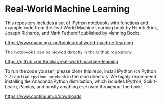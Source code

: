 # Real-World Machine Learning

This repository includes a set of IPython notebooks with functions and example
code from the Real-World Machine Learning book by Henrik Brink, Joseph
Richards, and Mark Fetherolf published by Manning Books:

https://www.manning.com/books/real-world-machine-learning

The notebooks can be viewed directly in the Github repository:

https://github.com/brinkar/real-world-machine-learning

To run the code yourself, please clone this repo, install IPython (on Python 2.7) and run
`ipython notebook` in the repo directory. We highly recommend installing the Anaconda Python distribution, which includes IPython, Scikit-Learn, Pandas, and mostly anything else used throughout the book:

https://www.continuum.io/downloads
